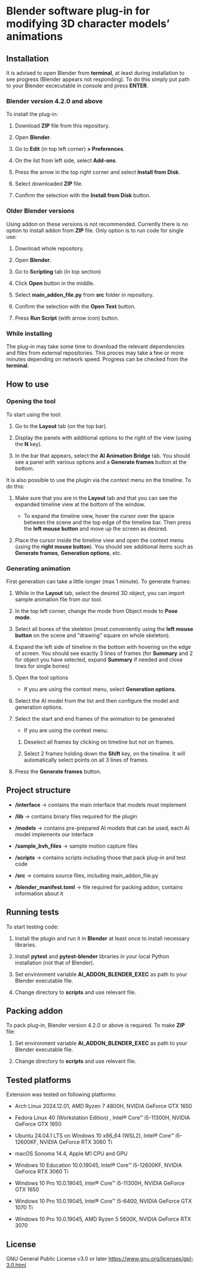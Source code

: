 # Blender software plug-in for modifying 3D character models’ animations

## Installation

It is advised to open Blender from **terminal**, at least during installation to see progress (Blender appears not responding). To do this simply put path to your Blender excecutable in console and press **ENTER**.

### Blender version 4.2.0 and above

To install the plug-in:

1. Download **ZIP** file from this repository.

2. Open **Blender**.

3. Go to **Edit** (in top left corner) **> Preferences**.

4. On the list from left side, select **Add-ons**.

5. Press the arrow in the top right corner and select **Install from Disk**.

6. Select downloaded **ZIP** file.

7. Confirm the selection with the **Install from Disk** button. 

### Older Blender versions

Using addon on these versions is not recommended. Currently there is no option to install addon from **ZIP** file. Only option is to run code for single use:

1. Download whole repository.

2. Open **Blender**.

3. Go to **Scripting** tab (in top section)

4. Click **Open** button in the middle.

5. Select **main_addon_file.py** from **src** folder in repository.

6. Confirm the selection with the **Open Text** button. 

7. Press **Run Script** (with arrow icon) button.

### While installing

The plug-in may take some time to download the relevant dependencies and files from external repositories. This proces may take a few or more minutes depending on network speed. Progress can be checked from the **terminal**.

## How to use

### Opening the tool

To start using the tool:

1. Go to the **Layout** tab (on the top bar).

2. Display the panels with additional options to the right of the view (using the **N** key).

3. In the bar that appears, select the **AI Animation Bridge** tab. You should see a panel with various options and a **Generate frames** button at the bottom.

It is also possible to use the plugin via the context menu on the timeline. To do this:

1. Make sure that you are in the **Layout** tab and that you can see the expanded timeline view at the bottom of the window. 
    - To expand the timeline view, hover the cursor over the space between the scene and the top edge of the timeline bar. Then press the **left mouse button** and move up the screen as desired.

2. Place the cursor inside the timeline view and open the context menu (using the **right mouse button**). You should see additional items such as **Generate frames**, **Generation options**, etc.

### Generating animation

First generation can take a little longer (max 1 minute). To generate frames:

1. While in the **Layout** tab, select the desired 3D object, you can import sample animation file from our tool.

2. In the top left corner, change the mode from Object mode to **Pose mode**.

3. Select all bones of the skeleton (most conveniently using the **left mouse button** on the scene and "drawing" square on whole skeleton).

4. Expand the left side of timeline in the bottom with hovering on the edge of screen. You should see exactly 3 lines of frames (for **Summary** and 2 for object you have selected, expand **Summary** if needed and close lines for single bones)

5. Open the tool options
    - If you are using the context menu, select **Generation options**.

6. Select the AI model from the list and then configure the model and generation options.

7. Select the start and end frames of the animation to be generated

    - If you are using the context menu:

    1. Deselect all frames by clicking on timeline but not on frames.

    2. Select 2 frames holding down the **Shift** key, on the timeline. It will automatically select points on all 3 lines of frames.

8. Press the **Generate frames** button.

## Project structure

- **/interface** -> contains the main interface that models must implement

- **/lib** -> contains binary files required for the plugin

- **/models** -> contains pre-prepared AI models that can be used, each AI model implements our interface 

- **/sample_bvh_files** -> sample motion capture files

- **/scripts** -> contains scripts including those that pack plug-in and test code

- **/src** -> contains source files, including main_addon_file.py

- **/blender_manifest.toml** -> file required for packing addon, contains information about it

## Running tests

To start testing code:

1. Install the plugin and run it in **Blender** at least once to install necessary libraries.

2. Install **pytest** and **pytest-blender** libraries in your local Python installation (not that of Blender).

3. Set environment variable **AI_ADDON_BLENDER_EXEC** as path to your Blender executable file.

4. Change directory to **scripts** and use relevant file.

## Packing addon

To pack plug-in, Blender version 4.2.0 or above is required. To make **ZIP** file:

1. Set environment variable **AI_ADDON_BLENDER_EXEC** as path to your Blender executable file.

2. Change directory to **scripts** and use relevant file.

## Tested platforms

Extension was tested on following platforms:

- Arch Linux 2024.12.01, AMD Ryzen 7 4800H, NVIDIA GeForce GTX 1650

- Fedora Linux 40 (Workstation Edition) , Intel® Core™ i5-11300H, NVIDIA GeForce GTX 1650

- Ubuntu 24.04.1 LTS on Windows 10 x86_64 (WSL2),  Intel® Core™ i5-12600KF, NVIDIA GeForce RTX 3060 Ti

- macOS Sonoma 14.4, Apple M1 CPU and GPU

- Windows 10 Education 10.0.19045, Intel® Core™ i5-12600KF, NVIDIA GeForce RTX 3060 Ti

- Windows 10 Pro 10.0.19045, Intel® Core™ i5-11300H, NVIDIA GeForce GTX 1650

- Windows 10 Pro 10.0.19045, Intel® Core™ i5-6400, NVIDIA GeForce GTX 1070 Ti

- Windows 10 Pro 10.0.19045, AMD Ryzen 5 5600X, NVIDIA GeForce RTX 3070

## License

GNU General Public License v3.0 or later 
https://www.gnu.org/licenses/gpl-3.0.html

